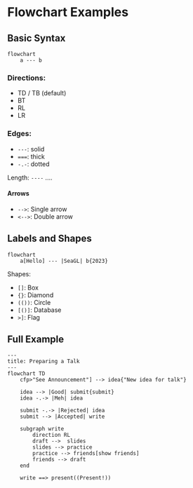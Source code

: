 # Flowchart Examples

## Basic Syntax

```mermaid
flowchart
    a --- b
```

### Directions:

* TD / TB (default)
* BT
* RL
* LR

### Edges:

* `---`: solid
* `===`: thick
* `-.-`: dotted

Length: `----` ....

#### Arrows

* `-->`: Single arrow
* `<-->`: Double arrow

## Labels and Shapes

```mermaid
flowchart
    a[Hello] --- |SeaGL| b{2023}
```

Shapes:

* `[]`: Box
* `{}`: Diamond
* `(())`: Circle
* `[()]`: Database
* `>]`: Flag

## Full Example

```mermaid
---
title: Preparing a Talk
---
flowchart TD
    cfp>"See Announcement"] --> idea{"New idea for talk"}

    idea --> |Good| submit{submit}
    idea -.-> |Meh| idea

    submit -.-> |Rejected| idea
    submit --> |Accepted| write

    subgraph write
        direction RL
        draft -->  slides
        slides --> practice
        practice --> friends[show friends]
        friends --> draft
    end

    write ==> present((Present!))
```
